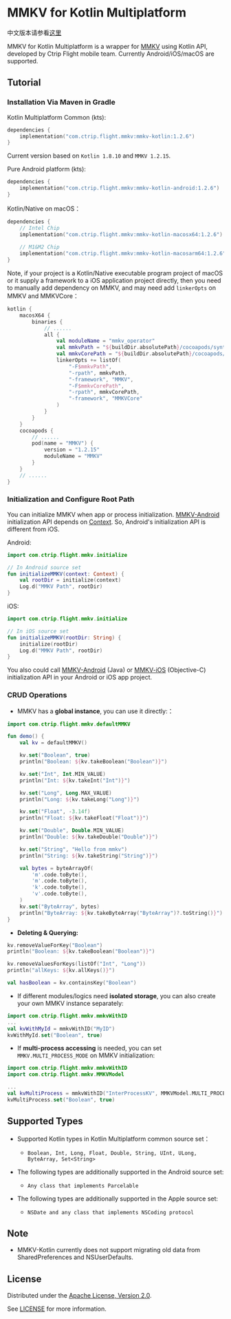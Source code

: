 # MMKV for Kotlin Multiplatform

中文版本请参看[这里](README_CN.md)

MMKV for Kotlin Multiplatform is a wrapper for [MMKV](https://github.com/Tencent/MMKV) using Kotlin API, developed by Ctrip Flight mobile team. Currently Android/iOS/macOS are supported.

## Tutorial

### Installation Via Maven in Gradle

Kotlin Multiplatform Common (kts):

```kotlin
dependencies {     
    implementation("com.ctrip.flight.mmkv:mmkv-kotlin:1.2.6")
}
```

Current version based on `Kotlin 1.8.10` and `MMKV 1.2.15`.

Pure Android platform (kts):

```kotlin
dependencies {     
    implementation("com.ctrip.flight.mmkv:mmkv-kotlin-android:1.2.6")
}
```

Kotlin/Native on macOS：

```kotlin
dependencies { 
    // Intel Chip
    implementation("com.ctrip.flight.mmkv:mmkv-kotlin-macosx64:1.2.6")
    
    // M1&M2 Chip
    implementation("com.ctrip.flight.mmkv:mmkv-kotlin-macosarm64:1.2.6")
}
```
Note, if your project is a Kotlin/Native executable program project of macOS or it supply a framework to a iOS application project directly, then you need to manually add dependency on MMKV, and may need add `linkerOpts` on MMKV and MMKVCore：

```kotlin
kotlin {
    macosX64 {
        binaries {
            // ......
            all {
                val moduleName = "mmkv_operator"
                val mmkvPath = "${buildDir.absolutePath}/cocoapods/synthetic/OSX/$moduleName/build/Release/MMKV"
                val mmkvCorePath = "${buildDir.absolutePath}/cocoapods/synthetic/OSX/$moduleName//build/Release/MMKVCore"
                linkerOpts += listOf(
                    "-F$mmkvPath",
                    "-rpath", mmkvPath,
                    "-framework", "MMKV",
                    "-F$mmkvCorePath",
                    "-rpath", mmkvCorePath,
                    "-framework", "MMKVCore"
                )
            }
        }
    }
    cocoapods {
        // ......
        pod(name = "MMKV") {
            version = "1.2.15"
            moduleName = "MMKV"
        }
    }
    // ......
}
```

### Initialization and Configure Root Path

You can initialize MMKV when app or process initialization. [MMKV-Android](https://github.com/Tencent/MMKV/tree/master/Android/MMKV) initialization API depends on [Context](https://developer.android.com/reference/android/content/Context). So, Android's initialization API is different from iOS.

Android:

```kotlin
import com.ctrip.flight.mmkv.initialize

// In Android source set
fun initializeMMKV(context: Context) {
    val rootDir = initialize(context)
    Log.d("MMKV Path", rootDir)
}
```

iOS:

```kotlin
import com.ctrip.flight.mmkv.initialize

// In iOS source set
fun initializeMMKV(rootDir: String) {
    initialize(rootDir)
    Log.d("MMKV Path", rootDir)
}
```

You also could call [MMKV-Android](https://github.com/Tencent/MMKV/tree/master/Android/MMKV) (Java) or [MMKV-iOS](https://github.com/Tencent/MMKV/tree/master/iOS) (Objective-C) initialization API in your Android or iOS app project.

### CRUD Operations

- MMKV has a **global instance**, you can use it directly:：

```kotlin
import com.ctrip.flight.mmkv.defaultMMKV

fun demo() {
    val kv = defaultMMKV()

    kv.set("Boolean", true)
    println("Boolean: ${kv.takeBoolean("Boolean")}")

    kv.set("Int", Int.MIN_VALUE)
    println("Int: ${kv.takeInt("Int")}")

    kv.set("Long", Long.MAX_VALUE)
    println("Long: ${kv.takeLong("Long")}")

    kv.set("Float", -3.14f)
    println("Float: ${kv.takeFloat("Float")}")

    kv.set("Double", Double.MIN_VALUE)
    println("Double: ${kv.takeDouble("Double")}")

    kv.set("String", "Hello from mmkv")
    println("String: ${kv.takeString("String")}")

    val bytes = byteArrayOf(
        'm'.code.toByte(), 
        'm'.code.toByte(), 
        'k'.code.toByte(), 
        'v'.code.toByte(),
    )
    kv.set("ByteArray", bytes)
    println("ByteArray: ${kv.takeByteArray("ByteArray")?.toString()}")
}
```

- **Deleting & Querying:**

```kotlin
kv.removeValueForKey("Boolean")
println("Boolean: ${kv.takeBoolean("Boolean")}")

kv.removeValuesForKeys(listOf("Int", "Long"))
println("allKeys: ${kv.allKeys()}")

val hasBoolean = kv.containsKey("Boolean")
```

- If different modules/logics need **isolated storage**, you can also create your own MMKV instance separately:

```kotlin
import com.ctrip.flight.mmkv.mmkvWithID
...
val kvWithMyId = mmkvWithID("MyID")
kvWithMyId.set("Boolean", true)
```

- If **multi-process accessing** is needed, you can set `MMKV.MULTI_PROCESS_MODE` on MMKV initialization:

```kotlin
import com.ctrip.flight.mmkv.mmkvWithID
import com.ctrip.flight.mmkv.MMKVModel

...
val kvMultiProcess = mmkvWithID("InterProcessKV", MMKVModel.MULTI_PROCESS)
kvMultiProcess.set("Boolean", true)
```

## Supported Types

* Supported Kotlin types in Kotlin Multiplatform common source set：
  * `Boolean, Int, Long, Float, Double, String, UInt, ULong, ByteArray, Set<String>`
 

* The following types are additionally supported in the Android source set:
  * `Any class that implements Parcelable`


* The following types are additionally supported in the Apple source set:
  * `NSDate and any class that implements NSCoding protocol`


## Note
 
- MMKV-Kotlin currently does not support migrating old data from SharedPreferences and NSUserDefaults.

## License

Distributed under the [Apache License, Version 2.0](https://www.apache.org/licenses/LICENSE-2.0).

See [LICENSE](LICENSE.txt) for more information.